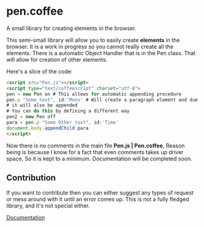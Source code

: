 # pen.coffee
A small library for creating elements in the browser.

This semi-small library will allow you to easily create **elements** in the browser.
It is a work in progress so you cannot really create all the elements. There is a
automatic Object Handler that is in the Pen class. That will allow for creation of other elements.

Here's a slice of the code:
```html
<script src="Pen.js"></script>
<script type="text/coffeescript" charset="utf-8">
pen = new Pen on # This allows for automatic appending procedure
pen.p "Some text", id:'Mono' # Will create a paragraph element and due to the automatic appending being true,
# it will also be appended
# You can do this by defining a different way
pen2 = new Pen off
para = pen.p "Some Other text", id:'Time'
document.body.appendChild para
</script>
```

Now there is no comments in the main file **Pen.js | Pen.coffee**,
Reason being is because I know for a fact that even comments takes up driver space, So it is kept to a minimum.
Documentation will be completed soon.

## Contribution

If you want to contribute then you can either suggest any types of request or mess around with it until an error comes up.
This is not a fully fledged library, and it's not special either.

[Documentation](https://github.com/Monochromefx/pen-coffee/blob/master/DOCUMENTATION.md)
